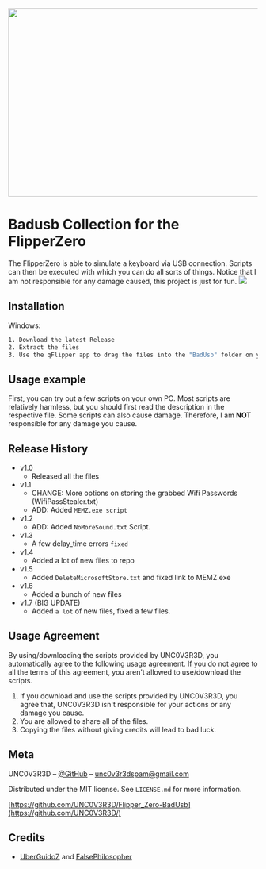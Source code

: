 <img src="https://github.com/UNC0V3R3D/ressources/blob/main/badusbpic.png" height="380" width="1050" >

# Badusb Collection for the FlipperZero
The FlipperZero is able to simulate a keyboard via USB connection.
Scripts can then be executed with which you can do all sorts of things.
Notice that I am not responsible for any damage caused, this project is just for fun.
![](header.png)
## Installation

Windows:

```sh
1. Download the latest Release 
2. Extract the files
3. Use the qFlipper app to drag the files into the "BadUsb" folder on your Flipper.
```

## Usage example

First, you can try out a few scripts on your own PC.
Most scripts are relatively harmless, but you should first read the description in the respective file.
Some scripts can also cause damage. Therefore, I am **NOT** responsible for any damage you cause.

## Release History

* v1.0
    * Released all the files
* v1.1
    * CHANGE: More options on storing the grabbed Wifi Passwords (WifiPassStealer.txt)
    * ADD: Added ``MEMZ.exe script``
* v1.2
    * ADD: Added ``NoMoreSound.txt`` Script.
* v1.3
    * A few delay_time errors ``fixed``
* v1.4
    * Added a lot of new files to repo
* v1.5
    * Added ``DeleteMicrosoftStore.txt`` and fixed link to MEMZ.exe
* v1.6
    * Added a bunch of new files
* v1.7 (BIG UPDATE)
    * Added ``a lot`` of new files, fixed a few files.
      
## Usage Agreement

By using/downloading the scripts provided by UNC0V3R3D,
you automatically agree to the following usage agreement. If you do not
agree to all the terms of this agreement, you aren't allowed to use/download the scripts.
1. If you download and use the scripts provided by UNC0V3R3D, you agree that, UNC0V3R3D isn't responsible for your actions or any damage you cause.
2. You are allowed to share all of the files.
3. Copying the files without giving credits will lead to bad luck.

## Meta

UNC0V3R3D – [@GitHub](https://github.com/UNC0V3R3D) – unc0v3r3dspam@gmail.com

Distributed under the MIT license. See ``LICENSE.md`` for more information. 

[https://github.com/UNC0V3R3D/Flipper_Zero-BadUsb](https://github.com/UNC0V3R3D/)

## Credits

* [UberGuidoZ] and [FalsePhilosopher] 


[release]: https://github.com/UNC0V3R3D/Flipper_Zero-BadUsb/releases
[UberGuidoZ]: https://github.com/UberGuidoZ
[FalsePhilosopher]: https://github.com/FalsePhilosopher
